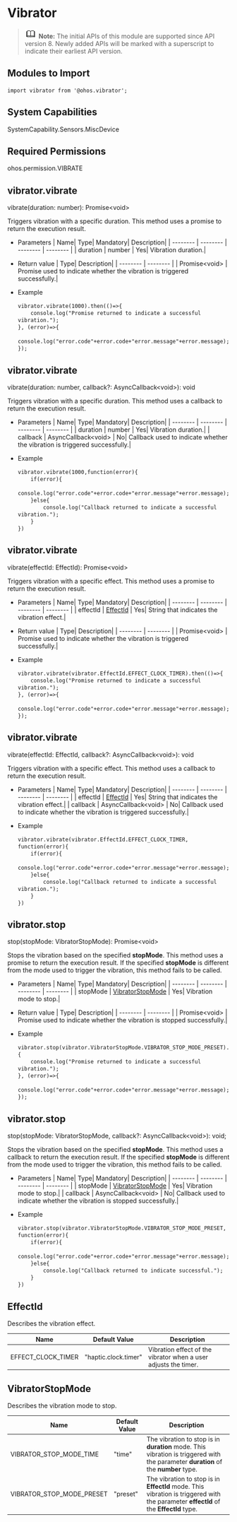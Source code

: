 # Vibrator

> ![icon-note.gif](public_sys-resources/icon-note.gif) **Note:**
> The initial APIs of this module are supported since API version 8. Newly added APIs will be marked with a superscript to indicate their earliest API version.


## Modules to Import

```
import vibrator from '@ohos.vibrator';
```

## System Capabilities

SystemCapability.Sensors.MiscDevice

## Required Permissions

ohos.permission.VIBRATE


## vibrator.vibrate

vibrate(duration: number): Promise&lt;void&gt;


Triggers vibration with a specific duration. This method uses a promise to return the execution result.


- Parameters
  | Name| Type| Mandatory| Description|
  | -------- | -------- | -------- | -------- |
  | duration | number | Yes| Vibration duration.|

- Return value
  | Type| Description|
  | -------- | -------- |
  | Promise&lt;void&gt; | Promise used to indicate whether the vibration is triggered successfully.|


- Example
  ```
  vibrator.vibrate(1000).then(()=>{
      console.log("Promise returned to indicate a successful vibration.");
  }, (error)=>{
      console.log("error.code"+error.code+"error.message"+error.message);
  });
  ```


## vibrator.vibrate

vibrate(duration: number, callback?: AsyncCallback&lt;void&gt;): void

Triggers vibration with a specific duration. This method uses a callback to return the execution result.

- Parameters
  | Name| Type| Mandatory| Description|
  | -------- | -------- | -------- | -------- |
  | duration | number | Yes| Vibration duration.|
  | callback | AsyncCallback&lt;void&gt; | No| Callback used to indicate whether the vibration is triggered successfully.|

- Example
  ```
  vibrator.vibrate(1000,function(error){
      if(error){
          console.log("error.code"+error.code+"error.message"+error.message);
      }else{
          console.log("Callback returned to indicate a successful vibration.");
      }
  })
  ```


## vibrator.vibrate

vibrate(effectId: EffectId): Promise&lt;void&gt;

Triggers vibration with a specific effect. This method uses a promise to return the execution result.

- Parameters
  | Name| Type| Mandatory| Description|
  | -------- | -------- | -------- | -------- |
  | effectId | [EffectId](#effectid) | Yes| String that indicates the vibration effect.|

- Return value
  | Type| Description|
  | -------- | -------- |
  | Promise&lt;void&gt; | Promise used to indicate whether the vibration is triggered successfully.|

- Example
  ```
  vibrator.vibrate(vibrator.EffectId.EFFECT_CLOCK_TIMER).then(()=>{
      console.log("Promise returned to indicate a successful vibration.");
  }, (error)=>{
      console.log("error.code"+error.code+"error.message"+error.message);
  });
  ```


## vibrator.vibrate

vibrate(effectId: EffectId, callback?: AsyncCallback&lt;void&gt;): void

Triggers vibration with a specific effect. This method uses a callback to return the execution result.

- Parameters
  | Name| Type| Mandatory| Description|
  | -------- | -------- | -------- | -------- |
  | effectId | [EffectId](#effectid) | Yes| String that indicates the vibration effect.|
  | callback | AsyncCallback&lt;void&gt; | No| Callback used to indicate whether the vibration is triggered successfully.|

- Example
  ```
  vibrator.vibrate(vibrator.EffectId.EFFECT_CLOCK_TIMER, function(error){
      if(error){
          console.log("error.code"+error.code+"error.message"+error.message);
      }else{
          console.log("Callback returned to indicate a successful vibration.");
      }
  })
  ```


## vibrator.stop

stop(stopMode: VibratorStopMode): Promise&lt;void&gt;

Stops the vibration based on the specified **stopMode**. This method uses a promise to return the execution result. If the specified **stopMode** is different from the mode used to trigger the vibration, this method fails to be called.

- Parameters
  | Name| Type| Mandatory| Description|
  | -------- | -------- | -------- | -------- |
  | stopMode | [VibratorStopMode](#vibratorstopmode) | Yes| Vibration mode to stop.|

- Return value
  | Type| Description|
  | -------- | -------- |
  | Promise&lt;void&gt; | Promise used to indicate whether the vibration is stopped successfully.|

- Example
  ```
  vibrator.stop(vibrator.VibratorStopMode.VIBRATOR_STOP_MODE_PRESET).then(()=>{
      console.log("Promise returned to indicate a successful vibration.");
  }, (error)=>{
      console.log("error.code"+error.code+"error.message"+error.message);
  });
  ```


## vibrator.stop

stop(stopMode: VibratorStopMode, callback?: AsyncCallback&lt;void&gt;): void;

Stops the vibration based on the specified **stopMode**. This method uses a callback to return the execution result. If the specified **stopMode** is different from the mode used to trigger the vibration, this method fails to be called.

- Parameters
  | Name| Type| Mandatory| Description|
  | -------- | -------- | -------- | -------- |
  | stopMode | [VibratorStopMode](#vibratorstopmode) | Yes| Vibration mode to stop.|
  | callback | AsyncCallback&lt;void&gt; | No| Callback used to indicate whether the vibration is stopped successfully.|

- Example
  ```
  vibrator.stop(vibrator.VibratorStopMode.VIBRATOR_STOP_MODE_PRESET, function(error){
      if(error){
          console.log("error.code"+error.code+"error.message"+error.message);
      }else{
          console.log("Callback returned to indicate successful.");
      }
  })
  ```


## EffectId

Describes the vibration effect.

| Name| Default Value| Description|
| -------- | -------- | -------- |
| EFFECT_CLOCK_TIMER | "haptic.clock.timer" | Vibration effect of the vibrator when a user adjusts the timer.|


## VibratorStopMode

Describes the vibration mode to stop.

| Name| Default Value| Description|
| -------- | -------- | -------- |
| VIBRATOR_STOP_MODE_TIME | "time" | The vibration to stop is in **duration** mode. This vibration is triggered with the parameter **duration** of the **number** type.|
| VIBRATOR_STOP_MODE_PRESET | "preset" | The vibration to stop is in **EffectId** mode. This vibration is triggered with the parameter **effectId** of the **EffectId** type.|
